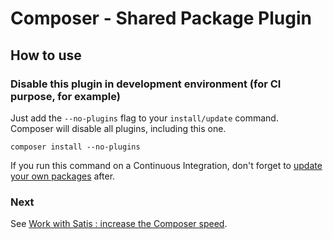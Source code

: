 # Composer - Shared Package Plugin

## How to use

### Disable this plugin in development environment (for CI purpose, for example)

Just add the `--no-plugins` flag to your `install/update` command.  
Composer will disable all plugins, including this one.

`composer install --no-plugins`

If you run this command on a Continuous Integration, don't forget to [update your own packages](./update-only-your-own-packages.md) after.

### Next

See [Work with Satis : increase the Composer speed](./work-with-satis.md).
